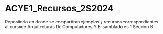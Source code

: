 # ACYE1_Recursos_2S2024
Repositorio en donde se compartiran ejemplos y recursos correspondientes al cursode Arquitecturas De Computadores Y Ensambladores 1 Seccion B
